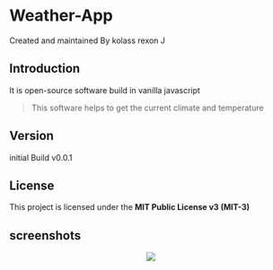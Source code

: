 # Weather-App

Created and maintained By kolass rexon J


## Introduction 

It is open-source software build in vanilla javascript 

> This software helps to get the current climate and temperature 

## Version 

initial Build v0.0.1

## License

 This project is licensed under the **MIT Public License v3 (MIT-3)** 

## screenshots 

<p align="center">
  <img src="https://jkdevolpers.000webhostapp.com/git/weatherApp/IMG_1.jpg">
  
  
</p>



